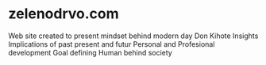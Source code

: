 # zelenodrvo.com

Web site created to present mindset behind modern day Don Kihote
Insights
Implications of past present and futur
Personal and Profesional development
Goal defining
Human behind society
